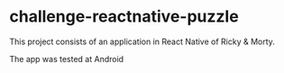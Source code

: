# challenge-reactnative-puzzle
This project consists of an application in React Native of Ricky &amp; Morty.

The app was tested at Android
